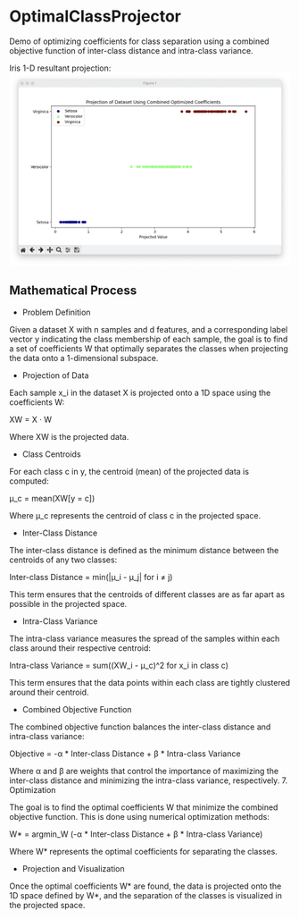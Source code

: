 # OptimalClassProjector

Demo of optimizing coefficients for class separation using a combined objective function of inter-class distance and intra-class variance.

Iris 1-D resultant projection:
![Iris Projetion Demo](iris_demo.png)

## Mathematical Process

- Problem Definition

Given a dataset X with n samples and d features, and a corresponding label vector y indicating the class membership of each sample, the goal is to find a set of coefficients W that optimally separates the classes when projecting the data onto a 1-dimensional subspace.

- Projection of Data

Each sample x_i in the dataset X is projected onto a 1D space using the coefficients W:

XW = X · W

Where XW is the projected data.

- Class Centroids

For each class c in y, the centroid (mean) of the projected data is computed:

μ_c = mean(XW[y = c])

Where μ_c represents the centroid of class c in the projected space.

- Inter-Class Distance

The inter-class distance is defined as the minimum distance between the centroids of any two classes:

Inter-class Distance = min(|μ_i - μ_j| for i ≠ j)

This term ensures that the centroids of different classes are as far apart as possible in the projected space.

- Intra-Class Variance

The intra-class variance measures the spread of the samples within each class around their respective centroid:

Intra-class Variance = sum((XW_i - μ_c)^2 for x_i in class c)

This term ensures that the data points within each class are tightly clustered around their centroid.

- Combined Objective Function

The combined objective function balances the inter-class distance and intra-class variance:

Objective = -α \* Inter-class Distance + β \* Intra-class Variance

Where α and β are weights that control the importance of maximizing the inter-class distance and minimizing the intra-class variance, respectively.
7. Optimization

The goal is to find the optimal coefficients W that minimize the combined objective function. This is done using numerical optimization methods:

W\* = argmin_W (-α \* Inter-class Distance + β \* Intra-class Variance)

Where W\* represents the optimal coefficients for separating the classes.

- Projection and Visualization

Once the optimal coefficients W\* are found, the data is projected onto the 1D space defined by W\*, and the separation of the classes is visualized in the projected space.
